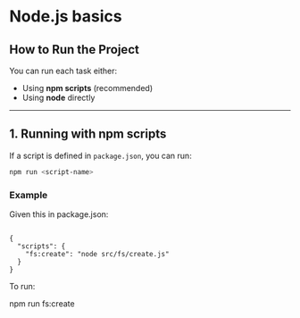 # Node.js basics

## How to Run the Project

You can run each task either:

- Using **npm scripts** (recommended)
- Using **node** directly

---

## 1. Running with npm scripts

If a script is defined in `package.json`, you can run:

```bash
npm run <script-name>

```


### Example
Given this in package.json:

```

{
  "scripts": {
    "fs:create": "node src/fs/create.js"
  }
}

```

To run:

npm run fs:create

